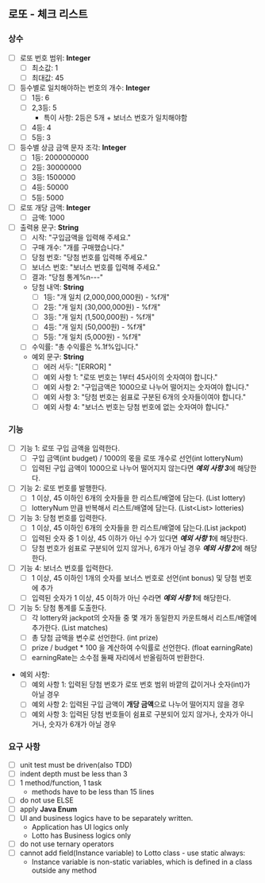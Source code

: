 ## 로또 - 체크 리스트

### 상수
- [ ] 로또 번호 범위: **Integer**
  - [ ] 최소값: 1
  - [ ] 최대값: 45
- [ ] 등수별로 일치해야하는 번호의 개수: **Integer**
  - [ ] 1등: 6
  - [ ] 2,3등: 5
    - 특이 사항: 2등은 5개 + 보너스 번호가 일치해야함
  - [ ] 4등: 4
  - [ ] 5등: 3
- [ ] 등수별 상금 금액 문자 조각: **Integer**
  - [ ] 1등: 2000000000
  - [ ] 2등: 30000000
  - [ ] 3등: 1500000
  - [ ] 4등: 50000
  - [ ] 5등: 5000
- [ ] 로또 개당 금액: **Integer**
  - [ ] 금액: 1000
- [ ] 출력용 문구: **String**
  - [ ] 시작: "구입금액을 입력해 주세요."
  - [ ] 구매 개수: "개를 구매했습니다."
  - [ ] 당첨 번호: "당첨 번호를 입력해 주세요."
  - [ ] 보너스 번호: "보너스 번호를 입력해 주세요."
  - [ ] 결과: "당첨 통계%n---"
  - 당첨 내역: **String**
    - [ ] 1등: "개 일치 (2,000,000,000원) - %f개"
    - [ ] 2등: "개 일치 (30,000,000원) - %f개"
    - [ ] 3등: "개 일치 (1,500,000원) - %f개"
    - [ ] 4등: "개 일치 (50,000원) - %f개"
    - [ ] 5등: "개 일치 (5,000원) - %f개"
  - [ ] 수익률: "총 수익률은 %.1f%입니다."
  - 예외 문구: **String**
    - [ ] 에러 서두: "[ERROR] "
    - [ ] 예외 사항 1: "로또 번호는 1부터 45사이의 숫자여야 합니다."
    - [ ] 예외 사항 2: "구입금액은 1000으로 나누어 떨어지는 숫자여야 합니다."
    - [ ] 예외 사항 3: "당첨 번호는 쉼표로 구분된 6개의 숫자들이여야 합니다."
    - [ ] 예외 사항 4: "보너스 번호는 당첨 번호에 없는 숫자여야 합니다."

### 기능
- [ ] 기능 1: 로또 구입 금액을 입력한다.
  - [ ] 구입 금액(int budget) / 1000의 몫을 로또 개수로 선언(int lotteryNum)
  - [ ] 입력된 구입 금액이 1000으로 나누어 떨어지지 않는다면 ***예외 사항 3***에 해당한다.
- [ ] 기능 2: 로또 번호를 발행한다.
  - [ ] 1 이상, 45 이하인 6개의 숫자들을 한 리스트/배열에 담는다. (List<Integer> lottery)
  - [ ] lotteryNum 만큼 반복해서 리스트/배열에 담는다. (List<List<Integer>> lotteries)
- [ ] 기능 3: 당첨 번호를 입력한다.
  - [ ] 1 이상, 45 이하인 6개의 숫자들을 한 리스트/배열에 담는다.(List<Integer> jackpot)
  - [ ] 입력된 숫자 중 1 이상, 45 이하가 아닌 수가 있다면 ***예외 사항 1***에 해당한다.
  - [ ] 당첨 번호가 쉼표로 구분되어 있지 않거나, 6개가 아닐 경우 ***예외 사항 2***에 해당한다.
- [ ] 기능 4: 보너스 번호를 입력한다.
  - [ ] 1 이상, 45 이하인 1개의 숫자를 보너스 번호로 선언(int bonus) 및 당첨 번호에 추가
  - [ ] 입력된 숫자가 1 이상, 45 이하가 아닌 수라면 ***예외 사항 1***에 해당한다.
- [ ] 기능 5: 당첨 통계를 도출한다.
  - [ ] 각 lottery와 jackpot의 숫자들 중 몇 개가 동일한지 카운트해서 리스트/배열에 추가한다. (List<Integer> matches)
  - [ ] 총 당첨 금액을 변수로 선언한다. (int prize)
  - [ ] prize / budget * 100 을 계산하여 수익률로 선언한다. (float earningRate)
  - [ ] earningRate는 소수점 둘째 자리에서 반올림하여 반환한다.

- 예외 사항:
  - [ ] 예외 사항 1: 입력된 당첨 번호가 로또 번호 범위 바깥의 값이거나 숫자(int)가 아닐 경우
  - [ ] 예외 사항 2: 입력된 구입 금액이 **개당 금액**으로 나누어 떨어지지 않을 경우
  - [ ] 예외 사항 3: 입력된 당첨 번호들이 쉼표로 구분되어 있지 않거나, 숫자가 아니거나, 숫자가 6개가 아닐 경우

### 요구 사항
- [ ] unit test must be driven(also TDD)
- [ ] indent depth must be less than 3
- [ ] 1 method/function, 1 task
  - methods have to be less than 15 lines
- [ ] do not use ELSE
- [ ] apply **Java Enum**
- [ ] UI and business logics have to be separately written.
  - Application has UI logics only
  - Lotto has Business logics only
- [ ] do not use ternary operators
- [ ] cannot add field(Instance variable) to Lotto class - use static always: 
  - Instance variable is non-static variables, which is defined in a class outside any method